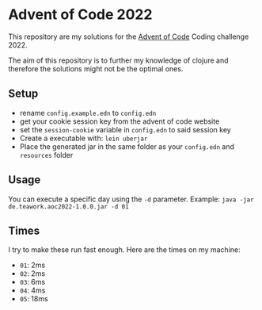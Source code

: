 # Advent of Code 2022

This repository are my solutions for the [Advent of Code](https://adventofcode.com) Coding challenge 2022.

The aim of this repository is to further my knowledge of clojure and therefore the solutions might not be the optimal ones.

## Setup

- rename `config.example.edn` to `config.edn`
- get your cookie session key from the advent of code website
- set the `session-cookie` variable in `config.edn` to said session key
- Create a executable with: `lein uberjar`
- Place the generated jar in the same folder as your `config.edn` and `resources` folder 

## Usage

You can execute a specific day using the `-d` parameter.
Example:
```java -jar de.teawork.aoc2022-1.0.0.jar -d 01```


## Times

I try to make these run fast enough. Here are the times on my machine:

- `01`: 2ms
- `02`: 2ms
- `03`: 6ms
- `04`: 4ms
- `05`: 18ms